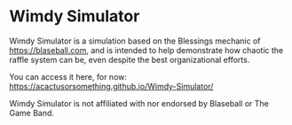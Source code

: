 # Wimdy Simulator
Wimdy Simulator is a simulation based on the Blessings mechanic of https://blaseball.com, and is intended to help demonstrate how chaotic the raffle system can be, even despite the best organizational efforts.

You can access it here, for now:
https://acactusorsomething.github.io/Wimdy-Simulator/


Wimdy Simulator is not affiliated with nor endorsed by Blaseball or The Game Band.
